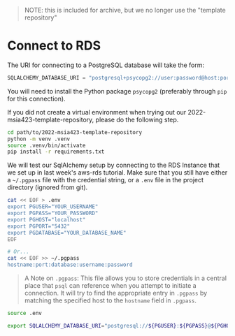 > NOTE: this is included for archive, but we no longer use the "template repository"

# Connect to RDS

The URI for connecting to a PostgreSQL database will take the form:

```python
SQLALCHEMY_DATABASE_URI = "postgresql+psycopg2://user:password@host:port"
```

You will need to install the Python package `psycopg2` (preferably through `pip` for this connection).

If you did not create a virtual environment when trying out our 2022-msia423-template-repository, please do the following step.

```bash
cd path/to/2022-msia423-template-repository
python -m venv .venv
source .venv/bin/activate
pip install -r requirements.txt
```

We will test our SqlAlchemy setup by connecting to the RDS Instance that we set up in last week's aws-rds tutorial. Make sure that you still have either a `~/.pgpass` file with the credential string, or a `.env` file in the project directory (ignored from git).

```bash
cat << EOF > .env
export PGUSER="YOUR_USERNAME"
export PGPASS="YOUR_PASSWORD"
export PGHOST="localhost"
export PGPORT="5432"
export PGDATABASE="YOUR_DATABASE_NAME"
EOF

# Or...
cat << EOF >> ~/.pgpass
hostname:port:database:username:password
```

> A Note on `.pgpass`: This file allows you to store credentials in a central place that `psql` can reference when you attempt to initiate a connection. It will try to find the appropriate entry in `.pgpass` by matching the specified host to the `hostname` field in `.pgpass`.

```bash
source .env
```

```bash
export SQLALCHEMY_DATABASE_URI="postgresql://${PGUSER}:${PGPASS}@${PGHOST}:${PGPORT}/${PGDATABASE}"
```
